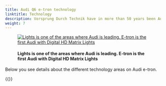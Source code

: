 ```yaml
---
title: Audi Q6 e-tron technology
linktitle: Technology
description: Vorsprung Durch Technik have in more than 50 years been Audis mantra and Audi Q6 e-tron is no exception. It is loaded with advanced technology in many areas like Driver Assistance, lights, charging technology and many more areas to give you a safe, comfortable and luxurios journey. 
weight: 7
---
```

<!-- markdownlint-disable MD033 -->

<figure>
    <a href="https://media.electrichasgoneaudi.net/multimedia/models/e-tron/technology/technology.jpg">
        <img src="https://media.electrichasgoneaudi.net/multimedia/models/e-tron/technology/technologys.jpg"
        alt="Lights  is one of the areas where Audi is leading. E-tron is the first Audi with Digital HD Matrix Lights" title="Lights  is one of the areas where Audi is leading. E-tron is the first Audi with Digital HD Matrix Lights">
    </a>
    <figcaption><h4>Lights  is one of the areas where Audi is leading. E-tron is the first Audi with Digital HD Matrix Lights</h4></figcaption>
</figure>

Below you see details about the different technology areas on Audi e-tron.

{{<children description="true" />}}
